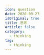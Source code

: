 ```yaml
---
icon: question
date: 2020-09-27
isOriginal: true
title: 思考
article: false
category:
  - thinking
tag:
  - thinking
---
```


<AutoCatalog />